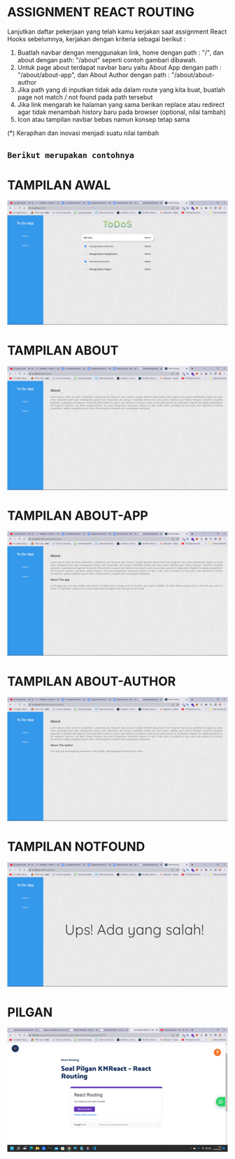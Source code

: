# ASSIGNMENT REACT ROUTING

Lanjutkan daftar pekerjaan yang telah kamu kerjakan saat assignment React Hooks sebelumnya, kerjakan dengan kriteria sebagai berikut :

1. Buatlah navbar dengan menggunakan link, home dengan path : "/", dan about dengan path: "/about" seperti contoh gambari dibawah.
2. Untuk page about terdapat navbar baru yaitu About App dengan path : "/about/about-app", dan About Author dengan path : "/about/about-author
3. Jika path yang di inputkan tidak ada dalam route yang kita buat, buatlah page not match / not found pada path tersebut
4. Jika link mengarah ke halaman yang sama berikan replace atau redirect agar tidak menambah history baru pada browser (optional, nilai tambah)
5. Icon atau tampilan navbar bebas namun konsep tetap sama

(\*) Kerapihan dan inovasi menjadi suatu nilai tambah

## `Berikut merupakan contohnya`

# TAMPILAN AWAL

![image](../screenshoots/Tampilan%20awal%20.png)

# TAMPILAN ABOUT

![image](../screenshoots/Tampilan%20about.png)

# TAMPILAN ABOUT-APP

![image](../screenshoots/Tampilan%20about-app.png)

# TAMPILAN ABOUT-AUTHOR

![image](../screenshoots/Tampilan%20about-author.png)

# TAMPILAN NOTFOUND

![image](../screenshoots/Tampilan%20notfound.png)

# PILGAN

![image](../screenshoots/pilgan%20react%20routing.png)
